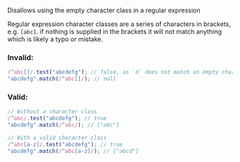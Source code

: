 Disallows using the empty character class in a regular expression

Regular expression character classes are a series of characters in brackets,
e.g. `[abc]`. if nothing is supplied in the brackets it will not match anything
which is likely a typo or mistake.

### Invalid:

```typescript
/^abc[]/.test("abcdefg"); // false, as `d` does not match an empty character class
"abcdefg".match(/^abc[]/); // null
```

### Valid:

```typescript
// Without a character class
/^abc/.test("abcdefg"); // true
"abcdefg".match(/^abc/); // ["abc"]

// With a valid character class
/^abc[a-z]/.test("abcdefg"); // true
"abcdefg".match(/^abc[a-z]/); // ["abcd"]
```
